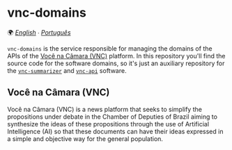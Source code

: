 # vnc-domains

🌍 *[English](README.md) ∙ [Português](README_pt.md)*

`vnc-domains` is the service responsible for managing the domains of the APIs of the [Você na Câmara (VNC)](#você-na-câmara-vnc)
platform. In this repository you'll find the source code for the software domains, so it's just an auxiliary repository
for the [`vnc-summarizer`](https://github.com/devlucassantos/vnc-summarizer) and
[`vnc-api`](https://github.com/devlucassantos/vnc-api) software.

## Você na Câmara (VNC)

Você na Câmara (VNC) is a news platform that seeks to simplify the propositions under debate in the Chamber of Deputies
of Brazil aiming to synthesize the ideas of these propositions through the use of Artificial Intelligence (AI) so that
these documents can have their ideas expressed in a simple and objective way for the general population.
